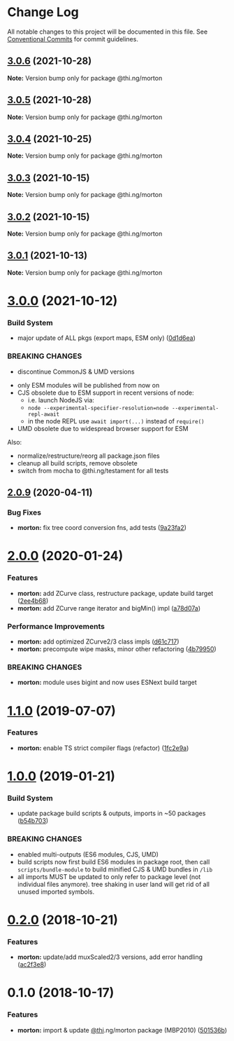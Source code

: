 # Change Log

All notable changes to this project will be documented in this file.
See [Conventional Commits](https://conventionalcommits.org) for commit guidelines.

## [3.0.6](https://github.com/thi-ng/umbrella/compare/@thi.ng/morton@3.0.5...@thi.ng/morton@3.0.6) (2021-10-28)

**Note:** Version bump only for package @thi.ng/morton





## [3.0.5](https://github.com/thi-ng/umbrella/compare/@thi.ng/morton@3.0.4...@thi.ng/morton@3.0.5) (2021-10-28)

**Note:** Version bump only for package @thi.ng/morton





## [3.0.4](https://github.com/thi-ng/umbrella/compare/@thi.ng/morton@3.0.3...@thi.ng/morton@3.0.4) (2021-10-25)

**Note:** Version bump only for package @thi.ng/morton





## [3.0.3](https://github.com/thi-ng/umbrella/compare/@thi.ng/morton@3.0.2...@thi.ng/morton@3.0.3) (2021-10-15)

**Note:** Version bump only for package @thi.ng/morton





## [3.0.2](https://github.com/thi-ng/umbrella/compare/@thi.ng/morton@3.0.1...@thi.ng/morton@3.0.2) (2021-10-15)

**Note:** Version bump only for package @thi.ng/morton





## [3.0.1](https://github.com/thi-ng/umbrella/compare/@thi.ng/morton@3.0.0...@thi.ng/morton@3.0.1) (2021-10-13)

**Note:** Version bump only for package @thi.ng/morton





# [3.0.0](https://github.com/thi-ng/umbrella/compare/@thi.ng/morton@2.0.47...@thi.ng/morton@3.0.0) (2021-10-12)


### Build System

* major update of ALL pkgs (export maps, ESM only) ([0d1d6ea](https://github.com/thi-ng/umbrella/commit/0d1d6ea9fab2a645d6c5f2bf2591459b939c09b6))


### BREAKING CHANGES

* discontinue CommonJS & UMD versions

- only ESM modules will be published from now on
- CJS obsolete due to ESM support in recent versions of node:
  - i.e. launch NodeJS via:
  - `node --experimental-specifier-resolution=node --experimental-repl-await`
  - in the node REPL use `await import(...)` instead of `require()`
- UMD obsolete due to widespread browser support for ESM

Also:
- normalize/restructure/reorg all package.json files
- cleanup all build scripts, remove obsolete
- switch from mocha to @thi.ng/testament for all tests






##  [2.0.9](https://github.com/thi-ng/umbrella/compare/@thi.ng/morton@2.0.8...@thi.ng/morton@2.0.9) (2020-04-11) 

###  Bug Fixes 

- **morton:** fix tree coord conversion fns, add tests ([9a23fa2](https://github.com/thi-ng/umbrella/commit/9a23fa2a56e22c52c24bc214e251291928e3da25)) 

#  [2.0.0](https://github.com/thi-ng/umbrella/compare/@thi.ng/morton@1.1.5...@thi.ng/morton@2.0.0) (2020-01-24) 

###  Features 

- **morton:** add ZCurve class, restructure package, update build target ([2ee4b68](https://github.com/thi-ng/umbrella/commit/2ee4b683783f7041fbaf965416698566ee63ff3f)) 
- **morton:** add ZCurve range iterator and bigMin() impl ([a78d07a](https://github.com/thi-ng/umbrella/commit/a78d07a3bc4f185e2ba8757d409368b217c59e49)) 

###  Performance Improvements 

- **morton:** add optimized ZCurve2/3 class impls ([d61c717](https://github.com/thi-ng/umbrella/commit/d61c717918b0d154b64613e8527e4bf3afb42615)) 
- **morton:** precompute wipe masks, minor other refactoring ([4b79950](https://github.com/thi-ng/umbrella/commit/4b799505928ed00f685bc8f692c34bfc147073ce)) 

###  BREAKING CHANGES 

- **morton:** module uses bigint and now uses ESNext build target 

#  [1.1.0](https://github.com/thi-ng/umbrella/compare/@thi.ng/morton@1.0.9...@thi.ng/morton@1.1.0) (2019-07-07) 

###  Features 

- **morton:** enable TS strict compiler flags (refactor) ([1fc2e9a](https://github.com/thi-ng/umbrella/commit/1fc2e9a)) 

#  [1.0.0](https://github.com/thi-ng/umbrella/compare/@thi.ng/morton@0.2.2...@thi.ng/morton@1.0.0) (2019-01-21) 

###  Build System 

- update package build scripts & outputs, imports in ~50 packages ([b54b703](https://github.com/thi-ng/umbrella/commit/b54b703)) 

###  BREAKING CHANGES 

- enabled multi-outputs (ES6 modules, CJS, UMD) 
- build scripts now first build ES6 modules in package root, then call   `scripts/bundle-module` to build minified CJS & UMD bundles in `/lib` 
- all imports MUST be updated to only refer to package level   (not individual files anymore). tree shaking in user land will get rid of   all unused imported symbols. 

#  [0.2.0](https://github.com/thi-ng/umbrella/compare/@thi.ng/morton@0.1.0...@thi.ng/morton@0.2.0) (2018-10-21) 

###  Features 

- **morton:** update/add muxScaled2/3 versions, add error handling ([ac2f3e8](https://github.com/thi-ng/umbrella/commit/ac2f3e8)) 

#  0.1.0 (2018-10-17) 

###  Features 

- **morton:** import & update [@thi](https://github.com/thi).ng/morton package (MBP2010) ([501536b](https://github.com/thi-ng/umbrella/commit/501536b))

